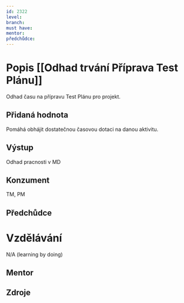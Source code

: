 ```yaml
---
id: 2322
level: 
branch: 
must have: 
mentor: 
předchůdce: 
---
```



# Popis [[Odhad trvání Příprava Test Plánu]]
Odhad času na přípravu Test Plánu pro projekt.

## Přidaná hodnota
Pomáhá obhájit dostatečnou časovou dotaci na danou aktivitu.

## Výstup
Odhad pracnosti v MD

## Konzument
TM, PM

## Předchůdce


# Vzdělávání
N/A (learning by doing)

## Mentor


## Zdroje